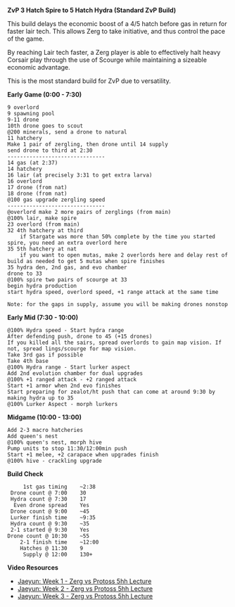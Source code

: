 **__ZvP 3 Hatch Spire to 5 Hatch Hydra (Standard ZvP Build)__**

This build delays the economic boost of a 4/5 hatch before gas in return for faster lair tech. This allows Zerg to take initiative, and thus control the pace of the game.

By reaching Lair tech faster, a Zerg player is able to effectively halt heavy Corsair play through the use of Scourge while maintaining a sizeable economic advantage. 

This is the most standard build for ZvP due to versatility.

__Early Game (0:00 - 7:30)__
```
9 overlord
9 spawning pool
9-11 drone
10th drone goes to scout
@200 minerals, send a drone to natural
11 hatchery
Make 1 pair of zergling, then drone until 14 supply
send drone to third at 2:30
-------------------------------
14 gas (at 2:37)
14 hatchery
16 lair (at precisely 3:31 to get extra larva)
16 overlord
17 drone (from nat)
18 drone (from nat)
@100 gas upgrade zergling speed
-------------------------------
@overlord make 2 more pairs of zerglings (from main)
@100% lair, make spire
23 overlord (from main)
32 4th hatchery at third
    if Stargate was more than 50% complete by the time you started spire, you need an extra overlord here
35 5th hatchery at nat
    if you want to open mutas, make 2 overlords here and delay rest of build as needed to get 5 mutas when spire finishes
35 hydra den, 2nd gas, and evo chamber
drone to 33
@100% spire two pairs of scourge at 33
begin hydra production
start hydra speed, overlord speed, +1 range attack at the same time

Note: for the gaps in supply, assume you will be making drones nonstop
```

__Early Mid (7:30 - 10:00)__
```
@100% Hydra speed - Start hydra range 
After defending push, drone to 45 (+15 drones)
If you killed all the sairs, spread overlords to gain map vision. If not, spread lings/scourge for map vision.
Take 3rd gas if possible
Take 4th base
@100% Hydra range - Start lurker aspect
Add 2nd evolution chamber for dual upgrades
@100% +1 ranged attack - +2 ranged attack
Start +1 armor when 2nd evo finishes
Start preparing for zealot/ht push that can come at around 9:30 by making hydra up to 35
@100% Lurker Aspect - morph lurkers
```

__Midgame (10:00 - 13:00)__
```After first lurkers, drone to 55 (+10 drones) to saturate 4th
Add 2-3 macro hatcheries
Add queen's nest
@100% queen's nest, morph hive
Pump units to stop 11:30/12:00min push
Start +1 melee, +2 carapace when upgrades finish
@100% hive - crackling upgrade
```

**__Build Check__**
```
     1st gas timing    ~2:38
 Drone count @ 7:00    30
 Hydra count @ 7:30    17
  Even drone spread    Yes
 Drone count @ 9:00    ~45
 Lurker finish time    ~9:35
 Hydra count @ 9:30    ~35
 2-1 started @ 9:30    Yes
Drone count @ 10:30    ~55
    2-1 finish time    ~12:00
    Hatches @ 11:30    9
     Supply @ 12:00    130+
```

**__Video Resources__**
- [Jaeyun: Week 1 - Zerg vs Protoss 5hh Lecture](https://www.youtube.com/watch?v=nu6u5wYqesw)
- [Jaeyun: Week 2 - Zerg vs Protoss 5hh Lecture](https://www.youtube.com/watch?v=9_DyJjPef2s)
- [Jaeyun: Week 3 - Zerg vs Protoss 5hh Lecture](https://www.youtube.com/watch?v=QmApgqP1SOE)
